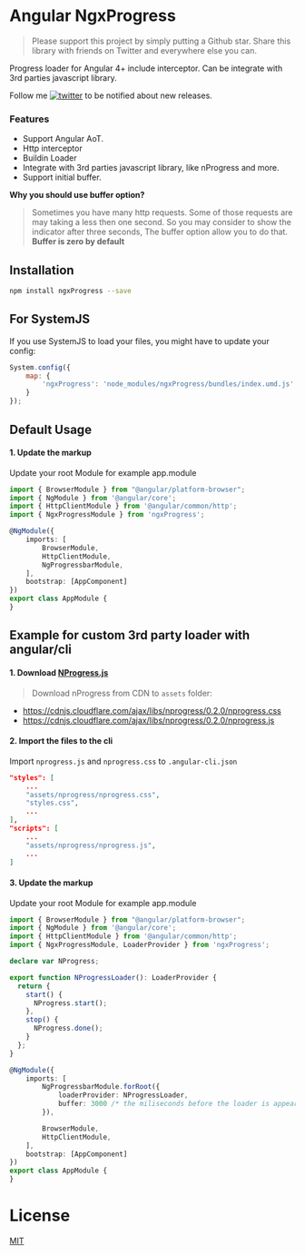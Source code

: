 # Angular NgxProgress

> Please support this project by simply putting a Github star. Share this library with friends on Twitter and everywhere else you can.

Progress loader for Angular 4+ include interceptor. Can be integrate with 3rd parties javascript library.

Follow me [![twitter](https://img.shields.io/twitter/follow/wizardnet972.svg?style=social&label=%20wizardnet972)](https://twitter.com/wizardnet972) to be notified about new releases.

### Features
* Support Angular AoT.
* Http interceptor
* Buildin Loader
* Integrate with 3rd parties javascript library, like nProgress and more.
* Support initial buffer.

**Why you should use buffer option?**
> Sometimes you have many http requests. 
Some of those requests are may taking a less then one second.
So you may consider to show the indicator after three seconds, The buffer option allow you to do that.
**Buffer is zero by default**

## Installation

```sh
npm install ngxProgress --save
```

## For SystemJS

If you use SystemJS to load your files, you might have to update your config:

```js
System.config({
    map: {
        'ngxProgress': 'node_modules/ngxProgress/bundles/index.umd.js'
    }
});
```

## Default Usage

#### 1. Update the markup
Update your root Module for example app.module

```ts
import { BrowserModule } from "@angular/platform-browser";
import { NgModule } from '@angular/core';
import { HttpClientModule } from '@angular/common/http';
import { NgxProgressModule } from 'ngxProgress';

@NgModule({
    imports: [
        BrowserModule,
        HttpClientModule,
        NgProgressbarModule,
    ],
    bootstrap: [AppComponent]
})
export class AppModule {
}
```

## Example for custom 3rd party loader with angular/cli

#### 1. Download [NProgress.js](http://ricostacruz.com/nprogress)
> Download nProgress from CDN to `assets` folder:
- https://cdnjs.cloudflare.com/ajax/libs/nprogress/0.2.0/nprogress.css
- https://cdnjs.cloudflare.com/ajax/libs/nprogress/0.2.0/nprogress.js

#### 2. Import the files to the cli
Import `nprogress.js` and `nprogress.css` to `.angular-cli.json`

```json
"styles": [
    ...
    "assets/nprogress/nprogress.css",
    "styles.css",
    ...
],
"scripts": [
    ...
    "assets/nprogress/nprogress.js",
    ...
]
```

#### 3. Update the markup
Update your root Module for example app.module

```ts
import { BrowserModule } from "@angular/platform-browser";
import { NgModule } from '@angular/core';
import { HttpClientModule } from '@angular/common/http';
import { NgxProgressModule, LoaderProvider } from 'ngxProgress';

declare var NProgress;

export function NProgressLoader(): LoaderProvider {
  return {
    start() {
      NProgress.start();
    },
    stop() {
      NProgress.done();
    }
  };
}

@NgModule({
    imports: [
        NgProgressbarModule.forRoot({
            loaderProvider: NProgressLoader,
            buffer: 3000 /* the miliseconds before the loader is appear */
        }),

        BrowserModule,
        HttpClientModule,
    ],
    bootstrap: [AppComponent]
})
export class AppModule {
}
```

# License
 [MIT](/LICENSE)
